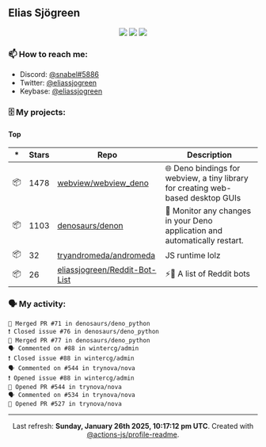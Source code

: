 ## Elias Sjögreen

<p align="center">
  <img src="https://img.shields.io/badge/🎂-dec. 2003-success" />
  <img src="https://img.shields.io/badge/🌎-Stockholm-informational" />
  <img src="https://img.shields.io/badge/👦-He/Him-informational" />
</p>

### 📫 How to reach me:

- Discord: [@snabel#5886](https://discord.com/users/267978757799673866)
- Twitter: [@eliassjogreen](https://twitter.com/eliassjogreen)
- Keybase: [@eliassjogreen](https://keybase.io/eliassjogreen)

### 🗄 My projects:

#### Top
|*|Stars|Repo|Description|
|---|---|---|---|
| 📦 | 1478 | [webview/webview_deno](https://github.com/webview/webview_deno) | 🌐 Deno bindings for webview, a tiny library for creating web-based desktop GUIs |
| 📦 | 1103 | [denosaurs/denon](https://github.com/denosaurs/denon) | 👀 Monitor any changes in your Deno application and automatically restart. |
| 📦 | 32 | [tryandromeda/andromeda](https://github.com/tryandromeda/andromeda) | JS runtime lolz |
| 📦 | 26 | [eliassjogreen/Reddit-Bot-List](https://github.com/eliassjogreen/Reddit-Bot-List) | ⚡️🤖 A list of Reddit bots |

### 🗣 My activity:

```
🎉 Merged PR #71 in denosaurs/deno_python
❗️ Closed issue #76 in denosaurs/deno_python
🎉 Merged PR #77 in denosaurs/deno_python
🗣 Commented on #88 in wintercg/admin
❗️ Closed issue #88 in wintercg/admin
🗣 Commented on #544 in trynova/nova
❗️ Opened issue #88 in wintercg/admin
💪 Opened PR #544 in trynova/nova
🗣 Commented on #534 in trynova/nova
💪 Opened PR #527 in trynova/nova
```

------------
<p align="center">Last refresh: <b>Sunday, January 26th 2025, 10:17:12 pm UTC</b>. Created with <a href=https://github.com/marketplace/actions/profile-readme>@actions-js/profile-readme</a>.</p>
